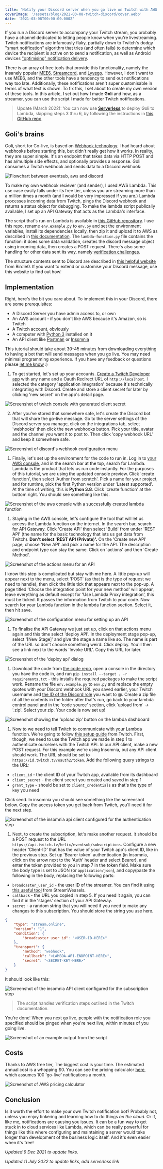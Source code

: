 ```yaml
---
title: 'Notify your Discord server when you go live on Twitch with AWS Lambda'
coverImage: '/assets/blog/2021-03-08-twitch-discord/cover.webp'
date: '2021-03-08T00:00:00.000Z'
---
```


If you run a Discord server to accompany your Twitch stream, you probably have a channel dedicated to letting people know when you're livestreaming. Twitch notifications are infamously flaky, partially down to Twitch's dodgy ["smart notification" algorithm](https://link.twitch.tv/SmartNotifications) that tries (and often fails) to determine which device the recipient is active on to send a notification, as well as Android devices ["optimising" notification delivery](https://www.androidpolice.com/2020/07/18/phone-makers-are-breaking-your-favorite-apps-with-reckless-changes-to-androids-power-optimization-features/).

There is an array of free tools that provide this functionality, namely the insanely popular [MEE6](https://mee6.xyz/tutorials/how-to-automatically-let-everyone-in-discord-know-when-you-go-live-on-twitch), [Streamcord](https://streamcord.io/twitch/), and [Lyvego](https://lyvego.com/). However, I don't want to use MEE6, and the other tools have a tendency to send out notifications way too late. Additionally, these notifications aren't super customisable in terms of what text is shown. To fix this, I set about to create my own version of these tools. In this article, I set out how I made **Goli** and how, as a streamer, you can use the script I made for better Twitch notifications.

> Update (March 2022): You can now use [**Serverless**](https://www.serverless.com/) to deploy Goli to Lambda, skipping steps 3 thru 6, by following the instructions in [this GitHub repo](https://github.com/dylmye/aws-python-twitch-eventsub-to-discord-webhook).

## Goli's brains

Goli, short for Go-live, is based on [Webhook technology](https://markheath.net/post/basic-introduction-webhooks). I had heard about webhooks before starting this, but didn't really get how it works. In reality, they are super simple. It's an endpoint that takes data via HTTP POST and has a/multiple side effects, and optionally provides a response. Goli consumes a Twitch webhook and sends data to a Discord webhook:

![Flowchart between eventsub, aws and discord](/assets/blog/2021-03-08-twitch-discord/goli-flow.png)

To make my own webhook reciever (and sender), I used AWS Lambda. This use case easily falls under its free tier, unless you are streaming more than a million times a month (and I would be very impressed if you are.) Lambda processes incoming data from Twitch, pings the Discord webhook and returns a status object for debugging. To make the lambda script publically available, I set up an API Gateway that acts as the Lambda's interface.

The script that's run on Lambda is available in [this GitHub repository](https://github.com/dylmye/twitch-golive-discord). I use this repo, rename `env.example.py` to `env.py` and set the environment variables, install its dependencies locally, then zip it and upload it to AWS as described in [this documentation](https://docs.aws.amazon.com/lambda/latest/dg/python-package-update.html#python-package-update-dependencies). The `lambda-function.py` file contains the function: it does some data validation, creates the discord message object using incoming data, then creates a POST request. There's also some handling for other data sent its way, namely [verification challenges](https://dev.twitch.tv/docs/eventsub#create-a-subscription).

The structure contents sent to Discord are described in [this helpful website](https://birdie0.github.io/discord-webhooks-guide/examples/twitch.html#twitch) from Birdie0. If you want to extend or customise your Discord message, use this website to find out how!

## Implementation

Right, here's the bit you care about. To implement this in your Discord, there are some prerequisites:

* A Discord Server you have admin access to, or own
* An AWS account - if you don't like AWS because it's Amazon, so is Twitch
* A Twitch account, obviously
* A computer with [Python 3](https://www.python.org/downloads/) installed on it
* An API client like [Postman](https://www.postman.com/downloads/) or [Insomnia](https://insomnia.rest/download)

This tutorial should take about 30-45 minutes from downloading everything to having a bot that will send messages when you go live. You may need minimal programming experience. If you have any feedback or questions please [let me know](https://twitter.com/dylan_mye) :)

1. To get started, let's set up your accounts. [Create a Twitch Developer app](https://dev.twitch.tv/console/apps) with any name and a Oauth Redirect URL of `http://localhost`. I selected the category 'application integration' because it's technically integrating with Discord. Create and store a client secret for later by clicking 'new secret' on the app's detail page.

![Screenshot of twitch console with generated client secret](/assets/blog/2021-03-08-twitch-discord/twitchdash.png)

2. After you've stored that somewhere safe, let's create the Discord bot that will share the go-live message. Go to the server settings of the Discord server you manage, click on the integrations tab, select 'webhooks' then click the new webhooks button. Pick your title, avatar and the channel you want it to post to. Then click 'copy webhook URL' and keep it somewhere safe.

![Screenshot of discord's webhook configuration menu](/assets/blog/2021-03-08-twitch-discord/dischook.png)

1. Finally, let's set up the environment for the code to run in. Log in to [your AWS console](https://console.aws.amazon.com/), and in the search bar at the top, search for Lambda. Lambda is the product that lets us run code instantly. For the purposes of this tutorial, we are using the updated console preview. Click 'create function', then select 'Author from scratch'. Pick a name for your project, and for runtime, pick the first Python version under 'Latest supported'. At the time of writing, this is **Python 3.8**. Click 'create function' at the bottom right. You should see something like this.

![Screenshot of the aws console with a successfully created lambda function](/assets/blog/2021-03-08-twitch-discord/lambda.png)

1. Staying in the AWS console, let's configure the tool that will let us access the Lambda function on the internet. In the search bar, search for API Gateway. Click 'Create API' then select 'Build' from under 'REST API' (the name for the basic technology that lets us get data from Twitch). **Don't select 'REST API (Private)'.** On the 'Create new API' page, choose 'New API' and pick a name for the API. The description and endpoint type can stay the same. Click on 'actions' and then 'Create Method'.

![Screenshot of the actions menu for an API](/assets/blog/2021-03-08-twitch-discord/gatewayactions.png)

I know this step is complicated but stay with me here. A little pop-up will appear next to the menu, select 'POST' (as that is the type of request we need to handle), then click the little tick that appears next to the pop-up. A page titled 'Choose the integration point for your new method' will appear, leave everything as default except for 'Use Lambda Proxy integration', this must be ticked. It passes the information from Twitch to your code. Now search for your Lambda function in the lambda function section. Select it, then hit save.

![Screenshot of the configuration menu for setting up an API](/assets/blog/2021-03-08-twitch-discord/gatewayintpoint.png)

1. To finalise the API Gateway we just set up, click on that actions menu again and this time select 'deploy API'. In the deployment stage pop-up, select '[New Stage]' and give the stage a name like so. The name is part of the URL so don't choose something weird. Click deploy. You'll then see a link next to the words 'Invoke URL'. Copy this URL for later.

![Screenshot of the 'deploy api' dialog](/assets/blog/2021-03-08-twitch-discord/gatewaydeploy.png)

1. Download the code from [the code repo](https://github.com/dylmye/twitch-golive-discord), open a console in the directory you have the code in, and run `pip install --target . -r requirements.txt` - this installs the required packages to make the script work. Rename the file `env.example.py` to `env.py` and replace the empty quotes with your Discord webhook URL you saved earlier, your Twitch username and [the ID of the Discord role](https://www.youtube.com/watch?v=Xme4lBvrCN8) you want to @. Create a zip file of all the contents in the folder after that's run, go back to your lambda control panel and in the 'code source' section, click 'upload from' -> '.zip'. Select your zip. Your code is now set up!

![Screenshot showing the 'upload zip' button on the lambda dashboard](/assets/blog/2021-03-08-twitch-discord/lambdaupload.png)

1. Now to we need to tell Twitch to communicate with your Lambda function. We're going to follow [this setup guide](https://dev.twitch.tv/docs/eventsub#create-a-subscription) from Twitch. First, though, we need to use the Twitch app we made in step 1 to authenticate ourselves with the Twitch API. In our API client, make a new POST request. For this example we're using Insomnia, but any API client should work. The URL should be set to `https://id.twitch.tv/oauth2/token`. Add the following query strings to the URL:
* `client_id` - the client ID of your Twitch app, available from its dashboard
* `client_secret` - the client secret you created and saved in step 1
* `grant_type` - should be set to `client_credentials` as that's the type of key you need

Click send. In insomnia you should see something like the screenshot below. Copy the access token you get back from Twitch, you'll need it for the next step.

![Screenshot of the insomnia api client configured for the authentication step](/assets/blog/2021-03-08-twitch-discord/insauth.png)

1. Next, to create the subscription, let's make another request. It should be a POST request to the URL `https://api.twitch.tv/helix/eventsub/subscriptions`. Configure a new header 'Client-ID' that has the value of your Twitch app's client ID, like in the previous step. Set up 'Bearer token' authentication (in Insomnia, click on the arrow next to the 'Auth' header and select Bearer), and enter the token provided to you in step 7 in the token field. Make sure the body type is set to JSON (or `application/json`), and copy/paste the following in the body, replacing the following parts:

* `broadcaster_user_id` - the user ID of the streamer. You can find it using [this useful tool](https://www.streamweasels.com/tools/convert-twitch-username-to-user-id/) from StreamWeasels.
* `callback` - the URL you copied in step 5. If you need it again, you can find it in the 'stages' section of your API Gateway.
* `secret` - a random string that you will need if you need to make any changes to this subscription. You should store the string you use here.

``` json
{
    "type": "stream.online",
    "version": "1",
    "condition": {
        "broadcaster_user_id": "<USER-ID-HERE>"
    },
    "transport": {
        "method": "webhook",
        "callback": "<LAMBDA-API-ENDPOINT-HERE>",
        "secret": "<SECRET-KEY-HERE>"
    }
}
```

It should look like this:

![Screenshot of the insomnia API client configured for the subscription step](/assets/blog/2021-03-08-twitch-discord/inssub.png)

> The script handles verification steps outlined in the Twitch documentation.

You're done! When you next go live, people with the notification role you specified should be pinged when you're next live, within minutes of you going live.

![Screenshot of an example output from the script](/assets/blog/2021-03-08-twitch-discord/notif.png)

## Costs

Thanks to AWS free tier, The biggest cost is your time. The estimated annual cost is a whopping $0. You can see the pricing calculator [here](https://calculator.aws/#/estimate?id=bc1d43fed2e4a1f18e8fc8002b9626d461a0cdfa), which assumes 100 'go-live' notifications a month.

![Screenshot of AWS pricing calculator](/assets/blog/2021-03-08-twitch-discord/pricing.png)

## Conclusion

Is it worth the effort to make your own Twitch notification bot? Probably not, unless you enjoy tinkering and learning how to do things _on the cloud_. Or if, like me, notifications are causing you issues. It can be a fun way to get stuck in to cloud services like Lambda, which can be really powerful for things like this where configuring and maintaining a server would take longer than development of the business logic itself. And it's even easier when it's free!


_Updated 9 Dec 2021 to update links._

_Updated 11 July 2022 to update links, add serverless link_
